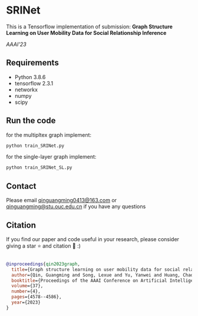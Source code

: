 # SRINet

This is a Tensorflow implementation of submission: <b>Graph Structure Learning on User Mobility Data for Social Relationship
Inference</b>


<i>AAAI'23</i>



## Requirements
  * Python 3.8.6
  * tensorflow 2.3.1
  * networkx
  * numpy
  * scipy
 
## Run the code

for the multipltex graph implement:
```bash
python train_SRINet.py
```

for the  single-layer graph implement:
```bash
python train_SRINet_SL.py 
```
## Contact

Please email qinguangming0413@163.com or qinguangming@stu.ouc.edu.cn if you have any questions

## Citation
If you find our paper and code useful in your research, please consider giving a star :star: and citation :pencil: :)




```BibTeX

@inproceedings{qin2023graph,
  title={Graph structure learning on user mobility data for social relationship inference},
  author={Qin, Guangming and Song, Lexue and Yu, Yanwei and Huang, Chao and Jia, Wenzhe and Cao, Yuan and Dong, Junyu},
  booktitle={Proceedings of the AAAI Conference on Artificial Intelligence},
  volume={37},
  number={4},
  pages={4578--4586},
  year={2023}
}

```

<br>

